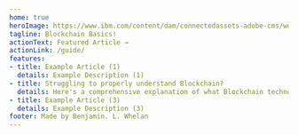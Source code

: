 ```yaml
---
home: true
heroImage: https://www.ibm.com/content/dam/connectedassets-adobe-cms/worldwide-content/stock-assets/getty/image/photography/a6/eb/bld151782.component.l.ts=1629121711384.jpg/content/adobe-cms/us/en/topics/what-is-blockchain/jcr:content/root/leadspace
tagline: Blockchain Basics!
actionText: Featured Article →
actionLink: /guide/
features:
- title: Example Article (1)
  details: Example Description (1)
- title: Struggling to properly understand Blockchain?
  details: Here's a comprehensive explanation of what Blockchain technology is.
- title: Example Article (3)
  details: Example Description (3)
footer: Made by Benjamin. L. Whelan
---
```

